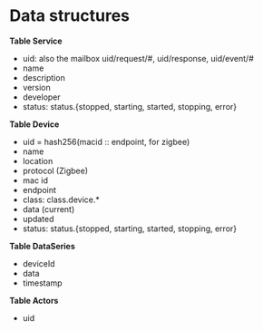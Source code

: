 Data structures
=====

**Table Service**
- uid: also the mailbox uid/request/#, uid/response, uid/event/#
- name
- description
- version
- developer
- status: status.{stopped, starting, started, stopping, error}

**Table Device**
- uid = hash256(macid :: endpoint, for zigbee)
- name
- location
- protocol (Zigbee)
- mac id
- endpoint
- class: class.device.*
- data (current)
- updated
- status: status.{stopped, starting, started, stopping, error}

**Table DataSeries**
- deviceId
- data
- timestamp

**Table Actors**
- uid
